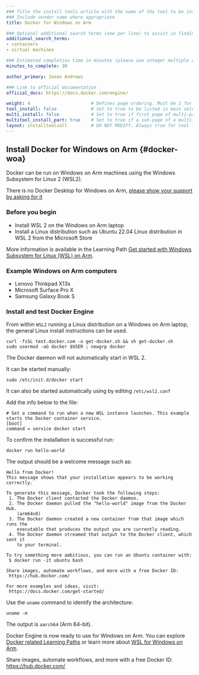 ```yaml
---
### Title the install tools article with the name of the tool to be installed
### Include vendor name where appropriate
title: Docker for Windows on Arm

### Optional additional search terms (one per line) to assist in finding the article
additional_search_terms:
- containers
- virtual machines

### Estimated completion time in minutes (please use integer multiple of 5)
minutes_to_complete: 30

author_primary: Jason Andrews

### Link to official documentation
official_docs: https://docs.docker.com/engine/

weight: 4                       # Defines page ordering. Must be 1 for first (or only) page.
tool_install: false             # Set to true to be listed in main selection page, else false
multi_install: false            # Set to true if first page of multi-page article, else false
multitool_install_part: true    # Set to true if a sub-page of a multi-page article, else false
layout: installtoolsall         # DO NOT MODIFY. Always true for tool install articles
---
```


## Install Docker for Windows on Arm {#docker-woa}

Docker can be run on Windows on Arm machines using the Windows Subsystem for Linux 2 (WSL2).

There is no Docker Desktop for Windows on Arm, [please show your support by asking for it](https://github.com/docker/roadmap/issues/91)

### Before you begin

- Install WSL 2 on the Windows on Arm laptop
- Install a Linux distribution such as Ubuntu 22.04 Linux distribution in WSL 2 from the Microsoft Store

More information is available in the Learning Path [Get started with Windows Subsystem for Linux (WSL) on Arm](/learning-paths/desktop-and-laptop/wsl2/).

### Example Windows on Arm computers

- Lenovo Thinkpad X13s
- Microsoft Surface Pro X
- Samsung Galaxy Book S

### Install and test Docker Engine

From within `WSL2` running a Linux distribution on a Windows on Arm laptop, the general Linux install instructions can be used. 

```console
curl -fsSL test.docker.com -o get-docker.sh && sh get-docker.sh
sudo usermod -aG docker $USER ; newgrp docker
```

The Docker daemon will not automatically start in WSL 2. 

It can be started manually:
```console
sudo /etc/init.d/docker start
```

It can also be started automatically using by editing `/etc/wsl2.conf`

Add the info below to the file:
```console
# Set a command to run when a new WSL instance launches. This example starts the Docker container service.
[boot]
command = service docker start
```

To confirm the installation is successful run:
```console
docker run hello-world
```

The output should be a welcome message such as:

```output
Hello from Docker!
This message shows that your installation appears to be working correctly.

To generate this message, Docker took the following steps:
 1. The Docker client contacted the Docker daemon.
 2. The Docker daemon pulled the "hello-world" image from the Docker Hub.
    (arm64v8)
 3. The Docker daemon created a new container from that image which runs the
    executable that produces the output you are currently reading.
 4. The Docker daemon streamed that output to the Docker client, which sent it
    to your terminal.

To try something more ambitious, you can run an Ubuntu container with:
 $ docker run -it ubuntu bash

Share images, automate workflows, and more with a free Docker ID:
 https://hub.docker.com/

For more examples and ideas, visit:
 https://docs.docker.com/get-started/

```

Use the `uname` command to identify the architecture:

```console
uname -m
```

The output is `aarch64` (Arm 64-bit).

Docker Engine is now ready to use for Windows on Arm. You can explore [Docker related Learning Paths](/tag/docker/) or learn more about [WSL for Windows on Arm](/learning-paths/desktop-and-laptop/wsl2/).

Share images, automate workflows, and more with a free Docker ID:
 https://hub.docker.com/

